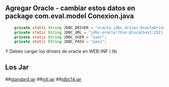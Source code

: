 
## Agregar Oracle - cambiar estos datos en package com.eval.model Conexion.java

```java
	private static String JDBC_DRIVER = "oracle.jdbc.driver.OracleDriver";
	private static String JDBC_URL = "jdbc:oracle:thin:@localhost:1521:nombreBaseDeDatos";
	private static String JDBC_USER = "user";
	private static String JDBC_PASS = "pass";
```

Y Deben cargar los drivers de oracle en WEB-INF / lib

## Los Jar
##[standard.jar](http://www.java2s.com/Code/Jar/s/Downloadstandardjar.htm/)
##[jstl.jar](http://www.java2s.com/Code/Jar/j/Downloadjstljar.htm/)
##[jdbc14.jar](http://www.java2s.com/Code/Jar/o/Downloadojdbc14jar.htm/)


